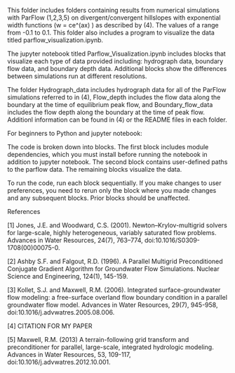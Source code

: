 
This folder includes folders containing results from numerical simulations with ParFlow (1,2,3,5) on divergent/convergent hillslopes with exponential width functions (w = ce^(ax) ) as described by (4). The values of a range from -0.1 to 0.1. This folder also includes a program to visualize the data titled parflow_visualization.ipynb.

The jupyter notebook titled Parflow_Visualization.ipynb includes blocks that visualize each type of data provided including: hydrograph data, boundary flow data, and boundary depth data. Additional blocks show the differences between simulations run at different resolutions.

The folder Hydrograph_data includes hydrograph data for all of the ParFlow simulations referred to in (4), Flow_depth includes the flow data along the boundary at the time of equilibrium peak flow, and Boundary_flow_data includes the flow depth along the boundary at the time of peak flow. Additionl information can be found in (4) or the README files in each folder.

For beginners to Python and jupyter notebook:

The code is broken down into blocks. The first block includes module dependencies, which you must install before running the notebook in addition to jupyter notebook. The second block contains user-defined paths to the parflow data. The remaining blocks visualize the data.

To run the code, run each block sequentially. If you make changes to user preferences, you need to rerun only the block where you made changes and any subsequent blocks. Prior blocks should be unaffected.

References 

[1] Jones, J.E. and Woodward, C.S. (2001). Newton–Krylov-multigrid solvers for large-scale, highly heterogeneous, variably saturated flow problems. Advances in Water Resources, 24(7), 763–774, doi:10.1016/S0309-1708(00)00075-0.

[2] Ashby S.F. and Falgout, R.D. (1996). A Parallel Multigrid Preconditioned Conjugate Gradient Algorithm for Groundwater Flow Simulations. Nuclear Science and Engineering, 124(1), 145-159.

[3] Kollet, S.J. and Maxwell, R.M. (2006). Integrated surface-groundwater flow modeling: a free-surface overland flow boundary condition in a parallel groundwater flow model. Advances in Water Resources, 29(7), 945-958, doi:10.1016/j.advwatres.2005.08.006.

[4] CITATION FOR MY PAPER

[5] Maxwell, R.M. (2013) A terrain-following grid transform and preconditioner for parallel, large-scale, integrated hydrologic modeling. Advances in Water Resources, 53, 109-117, doi:10.1016/j.advwatres.2012.10.001.
